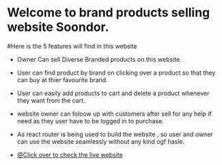 # Welcome to brand products selling website Soondor.

#Here is the 5 features will find in this website

- Owner Can sell Diverse Branded products on this website.
- User can find product by brand on clicking over a product so that they can buy at thier favourite brand.
- User can easily add products to cart and delete a product whenever they want from the cart.
- website owner can foloow up with customers after sell for any help if need as they user have to be logged in to purchase.
- As react router is being used to build the website , so user and owner can use the website seamlessly without any kind ogf hasle.

- [@Click over to check the live website](https://soondor-brand-shop.web.app)



